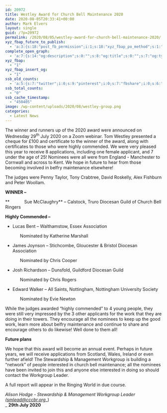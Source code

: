 ```yaml
---
id: 20972
title: Westley Award for Church Bell Maintenance 2020
date: 2020-08-05T20:33:41+00:00
author: Mark Elvers
layout: single
guid: /?p=20972
permalink: /2020/08/05/westley-award-for-church-bell-maintenance-2020/
xyz_fbap_future_to_publish:
  - 'a:3:{s:18:"post_fb_permission";i:1;s:18:"xyz_fbap_po_method";s:1:"2";s:16:"xyz_fbap_message";s:62:"News item added to the CCCBR website: {POST_TITLE} {PERMALINK}";}'
complete_open_graph:
  - 'a:7:{s:14:"og:description";s:0:"";s:8:"og:title";s:0:"";s:7:"og:type";s:0:"";s:12:"twitter:card";s:7:"summary";s:15:"twitter:creator";s:0:"";s:19:"twitter:description";s:0:"";s:8:"og:image";s:0:"";}'
xyz_fbap:
  - "1"
xyz_fbap_insert_og:
  - "1"
ssb_old_counts:
  - 'a:5:{s:7:"twitter";i:0;s:9:"pinterest";i:0;s:7:"fbshare";i:0;s:6:"reddit";i:0;s:6:"tumblr";N;}'
ssb_total_counts:
  - "0"
ssb_cache_timestamp:
  - "450405"
image: /wp-content/uploads/2020/08/westley-group.png
categories:
  - Latest News
---
```

The winner and runners up of the 2020 award were announced on Wednesday 29<sup>th</sup> July 2020 on a Zoom webinar. Tom Westley presented a cheque for £100 and certificate to the winner of the award, along with certificates to those who were highly commended. We were very pleased this year to receive 8 applications, including one female applicant, and 7 under the age of 25! Nominees were all were from England - Manchester to Cornwall and across to Kent. We hope in future to hear from those becoming involved in belfry maintenance elsewhere!

The judges were Penny Taylor, Tony Crabtree, David Roskelly, Alex Fishburn and Peter Woollam.

**WINNER –** 

**            Sue McClaughry** – Calstock, Truro Diocesan Guild of Church Bell Ringers

**Highly Commended –** 

  * Lucas Bent – Walthamstow, Essex Association <ul style="list-style: none;">
      <li>
        Nominated by Katherine Marshall
      </li>
    </ul>

  * James Joynson – Stichcombe, Gloucester & Bristol Diocesan Association <ul style="list-style: none;">
      <li>
        Nominated by Chris Cooper
      </li>
    </ul>

  * Josh Richardson – Dunsfold, Guildford Diocesan Guild <ul style="list-style: none;">
      <li>
        Nominated by Chris Rogers
      </li>
    </ul>

  * Edward Walker – All Saints, Nottingham, Nottingham University Society <ul style="list-style: none;">
      <li>
        Nominated by Evie Newton
      </li>
    </ul>

While the judges awarded “highly commended” to 4 young people, they were still very impressed by the 3 other applicants for the work that they are doing in their towers. They encourage all the nominees to keep up the good work, learn more about belfry maintenance and continue to share and encourage others to do likewise! Well done to them all!

**Future plans**

We hope that this award will become an annual event. Perhaps in future years, we will receive applications from Scotland, Wales, Ireland or even further afield! The Stewardship & Management Workgroup is building a “network” of people interested in church bell maintenance; all the nominees have been invited to join this and anyone else interested in doing so should contact the Workgroup Leader.

A full report will appear in the Ringing World in due course.

_Alison Hodge - Stewardship & Management Workgroup Leader (_[_smlead@cccbr.org_](mailto:smlead@cccbr.org)_)  
_ **29th July 2020**
